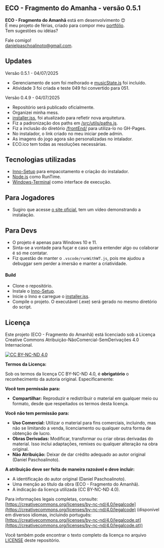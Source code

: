 ## ECO - Fragmento do Amanha - versão 0.5.1

**ECO - Fragmento do Amanhã** está em desenvolvimento 😊  
É meu projeto de férias, criado para compor meu [portfólio](https://daniel-paschoalinoto.github.io/portfolio/).  
Tem sugestões ou idéias?

Fale comigo!  
danielpaschoalinoto@gmail.com.

## Updates

Versão 0.5.1 - 04/07/2025

- Gerenciamento de som foi melhorado e [musicState.js](./src/game/musicState.js) foi incluído.
- Atividade 3 foi criada e teste 049 foi convertido para 051.

Versão 0.4.9 - 04/07/2025

- Repositório será publicado oficialmente.
- Organizei minha mess.
- [installer.iss](./build/installer.iss), foi atualizado para refletir nova arquitetura.
- Fiz a padronização dos paths em [/src/utils/paths.js](./src/utils/paths.js).
- Fiz a inclusão do diretório [/frontEnd/](./frontEnd/) para utiliza-lo no GH-Pages.
- No instalador, o link criado no meu iniciar pede admin.
- As imagens do jogo agora são personalizadas no intalador.
- ECO.ico tem todas as resoluções necessárias.

## Tecnologias utilizadas

- [Inno-Setup](https://jrsoftware.org/isinfo.php) para empacotamento e criação do instalador.
- [Node.js](https://nodejs.org/pt) como RunTime.
- [Windows-Terminal](https://github.com/microsoft/terminal) como interface de execução.

## Para Jogadores

- Sugiro que acesse [o site oficial](https://daniel-paschoalinoto.github.io/eco-fragmento-do-amanha/), tem um vídeo demonstrando a instalação.

## Para Devs

- O projeto é apenas para Windows 10 e 11.
- Sinta-se a vontade para fuçar e caso queira entender algo ou colaborar é só me contatar.
- Fiz questão de manter o `.vscode/runWithWT.js`, pois me ajudou a debuggar sem perder a imersão e manter a criatividade.

#### Build

- Clone o repositório.
- Instale o [Inno-Setup](./build/innosetup-6.4.3.exe).
- Inicie o Inno e carregue o [installer.iss](./build/installer.iss).
- Compile o projeto. O executável (.exe) será gerado no mesmo diretório do script.

## Licença

Este projeto (ECO - Fragmento do Amanhã) está licenciado sob a Licença Creative Commons Atribuição-NãoComercial-SemDerivações 4.0 Internacional.

[![CC BY-NC-ND 4.0](https://img.shields.io/badge/License-CC%20BY--NC--ND%204.0-lightgrey.svg)](https://creativecommons.org/licenses/by-nc-nd/4.0/)

**Termos da Licença:**

Sob os termos da licença CC BY-NC-ND 4.0, é **obrigatório** o reconhecimento da autoria original. Especificamente:

**Você tem permissão para:**

* **Compartilhar:** Reproduzir e redistribuir o material em qualquer meio ou formato, desde que respeitados os termos desta licença.

**Você não tem permissão para:**

* **Uso Comercial:** Utilizar o material para fins comerciais, incluindo, mas não se limitando a venda, licenciamento ou qualquer outra forma de obtenção de lucro.
* **Obras Derivadas:** Modificar, transformar ou criar obras derivadas do material. Isso inclui adaptações, remixes ou qualquer alteração na obra original.
* **Não Atribuição:** Deixar de dar crédito adequado ao autor original (Daniel Paschoalinoto).

**A atribuição deve ser feita de maneira razoável e deve incluir:**

* A identificação do autor original (Daniel Paschoalinoto).
* Uma menção ao título da obra (ECO - Fragmento do Amanhã).
* A indicação da licença utilizada (CC BY-NC-ND 4.0).

Para informações legais completas, consulte: [https://creativecommons.org/licenses/by-nc-nd/4.0/legalcode](https://creativecommons.org/licenses/by-nc-nd/4.0/legalcode) (disponível em diversos idiomas, incluindo português: [https://creativecommons.org/licenses/by-nc-nd/4.0/legalcode.pt](https://creativecommons.org/licenses/by-nc-nd/4.0/legalcode.pt))

Você também pode encontrar o texto completo da licença no arquivo [LICENSE](./LICENSE) deste repositório.